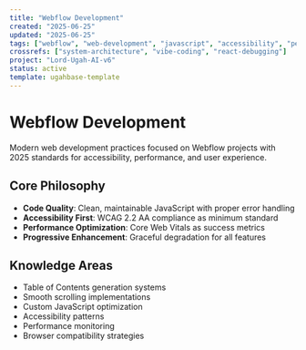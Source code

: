 ```yaml
---
title: "Webflow Development"
created: "2025-06-25"
updated: "2025-06-25"
tags: ["webflow", "web-development", "javascript", "accessibility", "performance"]
crossrefs: ["system-architecture", "vibe-coding", "react-debugging"]
project: "Lord-Ugah-AI-v6"
status: active
template: ugahbase-template
---
```


# Webflow Development

Modern web development practices focused on Webflow projects with 2025 standards for accessibility, performance, and user experience.

## Core Philosophy
- **Code Quality**: Clean, maintainable JavaScript with proper error handling
- **Accessibility First**: WCAG 2.2 AA compliance as minimum standard
- **Performance Optimization**: Core Web Vitals as success metrics
- **Progressive Enhancement**: Graceful degradation for all features

## Knowledge Areas
- Table of Contents generation systems
- Smooth scrolling implementations  
- Custom JavaScript optimization
- Accessibility patterns
- Performance monitoring
- Browser compatibility strategies 
